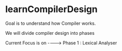 # learnCompilerDesign

Goal is to understand how Compiler works.

We will divide compiler design into phases

Current Focus is on ----> Phase 1 : Lexical Analyser
